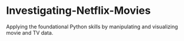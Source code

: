 # Investigating-Netflix-Movies
Applying the foundational Python skills by manipulating and visualizing movie and TV data.
